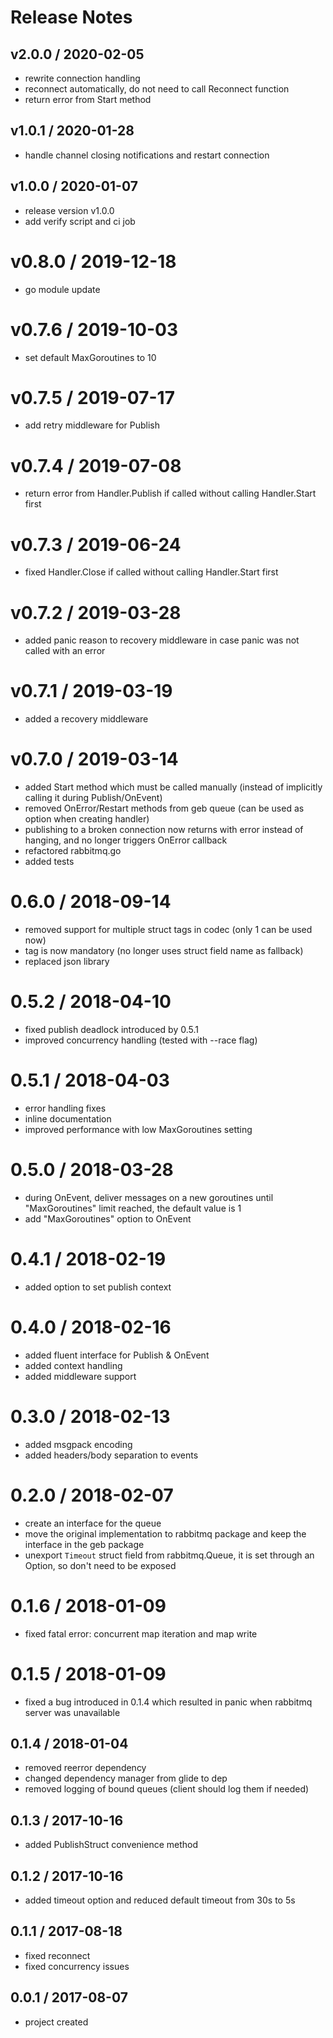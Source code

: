 # Release Notes

## v2.0.0 / 2020-02-05
- rewrite connection handling
- reconnect automatically, do not need to call Reconnect function 
- return error from Start method

## v1.0.1 / 2020-01-28
- handle channel closing notifications and restart connection 

## v1.0.0 / 2020-01-07
- release version v1.0.0
- add verify script and ci job 

# v0.8.0 / 2019-12-18
- go module update

# v0.7.6 / 2019-10-03
- set default MaxGoroutines to 10

# v0.7.5 / 2019-07-17
- add retry middleware for Publish

# v0.7.4 / 2019-07-08
- return error from Handler.Publish if called without calling Handler.Start first

# v0.7.3 / 2019-06-24
- fixed Handler.Close if called without calling Handler.Start first

# v0.7.2 / 2019-03-28
- added panic reason to recovery middleware in case panic was not called with an error

# v0.7.1 / 2019-03-19
- added a recovery middleware

# v0.7.0 / 2019-03-14
- added Start method which must be called manually (instead of implicitly calling it during Publish/OnEvent)
- removed OnError/Restart methods from geb queue (can be used as option when creating handler)
- publishing to a broken connection now returns with error instead of hanging, and no longer triggers OnError callback
- refactored rabbitmq.go
- added tests

# 0.6.0 / 2018-09-14
- removed support for multiple struct tags in codec (only 1 can be used now)
- tag is now mandatory (no longer uses struct field name as fallback)
- replaced json library

# 0.5.2 / 2018-04-10
- fixed publish deadlock introduced by 0.5.1
- improved concurrency handling (tested with --race flag)

# 0.5.1 / 2018-04-03
- error handling fixes
- inline documentation
- improved performance with low MaxGoroutines setting

# 0.5.0 / 2018-03-28
- during OnEvent, deliver messages on a new goroutines until "MaxGoroutines" limit reached, the default value is 1
- add "MaxGoroutines" option to OnEvent

# 0.4.1 / 2018-02-19
- added option to set publish context

# 0.4.0 / 2018-02-16
- added fluent interface for Publish & OnEvent
- added context handling
- added middleware support

# 0.3.0 / 2018-02-13
- added msgpack encoding
- added headers/body separation to events

# 0.2.0 / 2018-02-07
- create an interface for the queue
- move the original implementation to rabbitmq package and keep the interface in the geb package
- unexport `Timeout` struct field from rabbitmq.Queue, it is set through an Option, so don't need to be exposed

# 0.1.6 / 2018-01-09
- fixed fatal error: concurrent map iteration and map write

# 0.1.5 / 2018-01-09
- fixed a bug introduced in 0.1.4 which resulted in panic when rabbitmq server was unavailable

## 0.1.4 / 2018-01-04
- removed reerror dependency
- changed dependency manager from glide to dep
- removed logging of bound queues (client should log them if needed)

## 0.1.3 / 2017-10-16
- added PublishStruct convenience method

## 0.1.2 / 2017-10-16
- added timeout option and reduced default timeout from 30s to 5s

## 0.1.1 / 2017-08-18
- fixed reconnect
- fixed concurrency issues

## 0.0.1 / 2017-08-07
- project created
